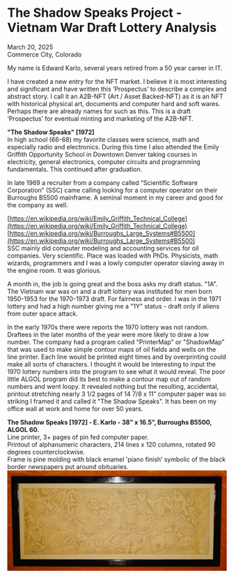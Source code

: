 # The Shadow Speaks Project - Vietnam War Draft Lottery Analysis

March 20, 2025<br>
Commerce City, Colorado<br>

My name is Edward Karlo, several years retired from a 50 year career in IT.

I have created a new entry for the NFT market. I believe it is most interesting and significant and have written this ‘Prospectus’ to
describe a complex and abstract story. I call it an A2B-NFT (Art / Asset Backed-NFT) as it is an NFT with historical physical art,
documents and computer hard and soft wares. Perhaps there are already names for such as this.
This is a draft ‘Prospectus’ for eventual minting and marketing of the A2B-NFT.

**"The Shadow Speaks" [1972]**<br>
In high school (66-68) my favorite classes were science, math and especially radio and electronics. During this time I also attended
the Emily Griffith Opportunity School in Downtown Denver taking courses in electricity, general electronics, computer circuits and
programming fundamentals. This continued after graduation.

In late 1969 a recruiter from a company called “Scientific Software Corporation” (SSC) came calling looking for a computer operator
on their Burroughs B5500 mainframe. A seminal moment in my career and good for the company as well.

[https://en.wikipedia.org/wiki/Emily_Griffith_Technical_College](https://en.wikipedia.org/wiki/Emily_Griffith_Technical_College)
[https://en.wikipedia.org/wiki/Burroughs_Large_Systems#B5500](https://en.wikipedia.org/wiki/Burroughs_Large_Systems#B5500)
<br>
SSC mainly did computer modeling and accounting services for oil companies. Very scientific. Place was loaded with PhDs.
Physicists, math wizards, programmers and I was a lowly computer operator slaving away in the engine room. It was glorious.

A month in, the job is going great and the boss asks my draft status. "1A". The Vietnam war was on and a draft lottery was
instituted for men born 1950-1953 for the 1970-1973 draft. For fairness and order. I was in the 1971 lottery and had a high number
giving me a "1Y" status - draft only if aliens from outer space attack.

In the early 1970s there were reports the 1970 lottery was not random. Draftees in the later months of the year were more likely to
draw a low number. The company had a program called "PrinterMap" or "ShadowMap" that was used to make simple contour maps
of oil fields and wells on the line printer. Each line would be printed eight times and by overprinting could make all sorts of
characters. I thought it would be interesting to input the 1970 lottery numbers into the program to see what it would reveal. The
poor little ALGOL program did its best to make a contour map out of random numbers and went loopy. It revealed nothing but the
resulting, accidental, printout stretching nearly 3 1/2 pages of 14 7/8 x 11” computer paper was so striking I framed it and called it
"The Shadow Speaks". It has been on my office wall at work and home for over 50 years.
<br>

**The Shadow Speaks [1972] - E. Karlo - 38” x 16.5”, Burroughs B5500, ALGOL 60.**<br>
Line printer, 3+ pages of pin fed computer paper.<br>
Printout of alphanumeric characters, 214 lines x 120 columns, rotated 90 degrees counterclockwise.<br>
Frame is pine molding with black enamel 'piano finish’ symbolic of the black border newspapers put around obituaries.<br>
![DSC01398-600.jpeg](img/DSC01398-600.jpeg)<br>
